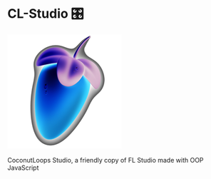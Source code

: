 # CL-Studio 🎛️
![](assets/favicon.ico)

CoconutLoops Studio, a friendly copy of FL Studio made with OOP JavaScript
